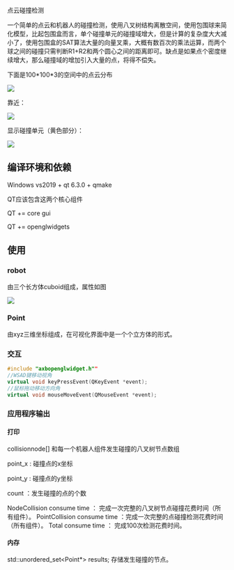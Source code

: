 点云碰撞检测

一个简单的点云和机器人的碰撞检测，使用八叉树结构离散空间，使用包围球来简化模型，比起包围盒而言，单个碰撞单元的碰撞域增大，但是计算的复杂度大大减小了，使用包围盒的SAT算法大量的向量叉乘，大概有数百次的乘法运算，而两个球之间的碰撞只需判断R1+R2和两个圆心之间的距离即可。缺点是如果点个密度继续增大，那么碰撞域的增加引入大量的点，将得不偿失。

下面是100\*100\*3的空间中的点云分布

![](file://C:\Users\17321\AppData\Roaming\marktext\images\2022-09-09-15-40-46-image.png?msec=1662710676833)

靠近：

![](file://C:\Users\17321\AppData\Roaming\marktext\images\2022-09-09-15-38-52-image.png?msec=1662710676827)

显示碰撞单元（黄色部分）：

![](file://C:\Users\17321\AppData\Roaming\marktext\images\2022-09-09-15-39-28-image.png?msec=1662710676827)

## 编译环境和依赖

Windows vs2019 + qt 6.3.0 + qmake

QT应该包含这两个核心组件

QT += core gui

QT += openglwidgets

## 使用

### robot

由三个长方体cuboid组成，属性如图

![](file://C:\Users\17321\AppData\Roaming\marktext\images\2022-09-09-15-46-43-image.png?msec=1662710676826)

### Point

由xyz三维坐标组成，在可视化界面中是一个个立方体的形式。

### 交互

```cpp
#include "axbopenglwidget.h""
//WSAD键移动视角
virtual void keyPressEvent(QKeyEvent *event);
//鼠标拖动移动方向角
virtual void mouseMoveEvent(QMouseEvent *event);
```

### 应用程序输出

#### 打印

collisionnode[] 和每一个机器人组件发生碰撞的八叉树节点数组

point_x : 碰撞点的x坐标

point_y : 碰撞点的y坐标

count ：发生碰撞的点的个数

NodeCollision consume time ： 完成一次完整的八叉树节点碰撞花费时间（所有组件）。
PointCollision consume time ：完成一次完整的点碰撞检测花费时间（所有组件）。
Total consume time ： 完成100次检测花费时间。

#### 内存

std::unordered_set<Point*> results; 存储发生碰撞的节点。

